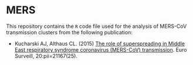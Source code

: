 # MERS

This repository contains the `R` code file used for the analysis of MERS-CoV transmission clusters from the following publication:

- Kucharski AJ, Althaus CL. (2015) [The role of superspreading in Middle East respiratory syndrome coronavirus (MERS-CoV) transmission](http://www.eurosurveillance.org/ViewArticle.aspx?ArticleId=21167). Euro Surveill, 20:pii=21167(25).
